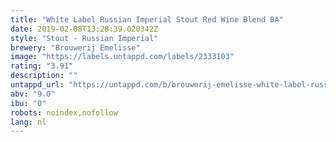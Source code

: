 ```yaml
---
title: "White Label Russian Imperial Stout Red Wine Blend BA"
date: 2019-02-08T13:28:39.020342Z
style: "Stout - Russian Imperial"
brewery: "Brouwerij Emelisse"
image: "https://labels.untappd.com/labels/2333103"
rating: "3.91"
description: ""
untappd_url: "https://untappd.com/b/brouwerij-emelisse-white-label-russian-imperial-stout-red-wine-blend-ba/2333103"
abv: "9.0"
ibu: "0"
robots: noindex,nofollow
lang: nl
---
```

